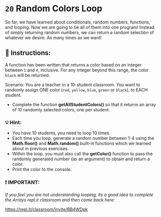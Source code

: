 # `20` Random Colors Loop

So far, we have learned about conditionals, random numbers, functions, and looping. Now we are going to tie all of them into one program!  Instead of simply returning random numbers, we can return a random selection of whatever we desire.  As many times as we want!

## :pencil: Instructions:
A function has been written that returns a color based on an integer between `1` and `4`, inclusive. For any integer beyond this range, the color `black` will be returned.

Scenario: You are a teacher in a 10-student classroom. You want to randomly assign ONE color (`red`, `yellow`, `blue`, `green` or `black`), to EACH student. 

* Complete the function **getAllStudentColors()** so that it returns an array of 10 randomly selected colors, one per student.

### :bulb: Hint: 
- You have 10 students, you need to loop 10 times.
- Each time you loop, generate a random number between 1-4 using the **Math.floor()** and **Math.random()** built-in functions which we learned about in previous exercises.
- Within the loop, you must also call the **getColor()** function to pass the randomly generated number (as an argument) to obtain and return a color.
- Print the color to the console.

### :exclamation: IMPORTANT:
*If you feel you are not understanding looping, its a good idea to complete the Arrays repl.it classroom and then come back here:*

https://repl.it/classroom/invite/BB4WDpk